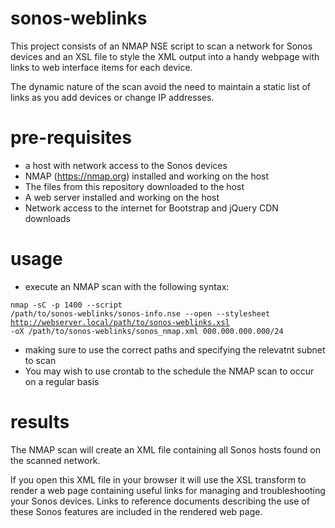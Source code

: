 # sonos-weblinks

This project consists of an NMAP NSE script to scan a network for Sonos devices and an XSL file to style the XML output into a handy webpage with links to web interface items for each device.

The dynamic nature of the scan avoid the need to maintain a static list of links as you add devices or change IP addresses.

# pre-requisites

- a host with network access to the Sonos devices
- NMAP (https://nmap.org) installed and working on the host
- The files from this repository downloaded to the host
- A web server installed and working on the host
- Network access to the internet for Bootstrap and jQuery CDN downloads

# usage

- execute an NMAP scan with the following syntax:

<code>nmap -sC -p 1400 --script /path/to/sonos-weblinks/sonos-info.nse --open --stylesheet http://webserver.local/path/to/sonos-weblinks.xsl -oX /path/to/sonos-weblinks/sonos_nmap.xml 000.000.000.000/24</code>

- making sure to use the correct paths and specifying the relevatnt subnet to scan
- You may wish to use crontab to the schedule the NMAP scan to occur on a regular basis

# results

The NMAP scan will create an XML file containing all Sonos hosts found on the scanned network.

If you open this XML file in your browser it will use the XSL transform to render a web page containing useful links for managing and troubleshooting your Sonos devices. Links to reference documents describing the use of these Sonos features are included in the rendered web page.
